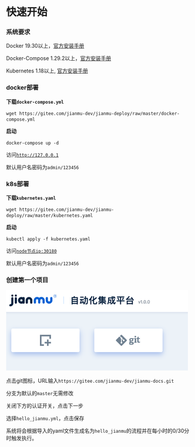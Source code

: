 # 快速开始

### 系统要求

Docker 19.30以上，[官方安装手册](https://docs.docker.com/get-started/#download-and-install-docker)

Docker-Compose 1.29.2以上，[官方安装手册](https://docs.docker.com/compose/install/#install-compose)

Kubernetes 1.18以上, [官方安装手册](https://kubernetes.io/docs/tasks/tools/)


### docker部署

**下载`docker-compose.yml`**

```
wget https://gitee.com/jianmu-dev/jianmu-deploy/raw/master/docker-compose.yml
```

**启动**

```
docker-compose up -d
```

访问[`http://127.0.0.1`](http://127.0.0.1)

默认用户名密码为`admin/123456`

### k8s部署
**下载`kubernetes.yaml`**
```
wget https://gitee.com/jianmu-dev/jianmu-deploy/raw/master/kubernetes.yaml
```

**启动**

```
kubectl apply -f kubernetes.yaml
```

访问[`node节点ip:30180`](http://node节点ip:30180)

默认用户名密码为`admin/123456`

### 创建第一个项目

![create_porject](./images/create_project.png)

点击git图标，URL输入`https://gitee.com/jianmu-dev/jianmu-docs.git`

分支为默认的`master`无需修改

关闭下方的认证开关，点击下一步

选择`hello_jianmu.yml`，点击保存

系统将会根据导入的yaml文件生成名为`hello_jianmu`的流程并在每小时的0/30分时触发执行。

